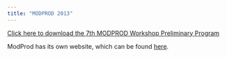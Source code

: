 ```yaml
---
title: "MODPROD 2013"
---
```

<p><a href="images/docs/modprod2013/modprod-workshop-program-long-2013-2pgs-121211-v8.pdf" target="_blank">Click here to download the 7th MODPROD Workshop&nbsp;Preliminary Program</a></p>
<p>ModProd has its own website, which can be found <a href="http://www.modprod.liu.se/">here</a>.</p>